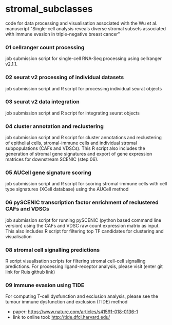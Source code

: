 # stromal_subclasses
code for data processing and visualisation associated with the Wu et al. manuscript "Single-cell analysis reveals diverse stromal subsets associated with immune evasion in triple-negative breast cancer"

### 01 cellranger count processing
job submission script for single-cell RNA-Seq processing using cellranger v2.1.1. 

### 02 seurat v2 processing of individual datasets
job submission script and R script for processing individual seurat objects

### 03 seurat v2 data integration
job submission script and R script for integrating seurat objects

### 04 cluster annotation and reclustering 
job submission script and R script for cluster annotations and reclustering of epithelial cells, stromal-immune cells and individual stromal subpopulations (CAFs and VDSCs). This R script also includes the generation of stromal gene signatures and export of gene expression matrices for downstream SCENIC (step 06).

### 05 AUCell gene signature scoring
job submission script and R script for scoring stromal-immune cells with cell type signatures (XCell database) using the AUCell method

### 06 pySCENIC transcription factor enrichment of reclustered CAFs and VDSCs
job submission script for running pySCENIC (python based command line version) using the CAFs and VDSC raw count expression matrix as input. This also includes R script for filtering top TF candidates for clustering and visualisation

### 08 stromal cell signalling predictions
R script visualisation scripts for filtering stromal cell-cell signalling predictions. For processing ligand-receptor analysis, please visit (enter git link for Ruis github link)

### 09 Immune evasion using TIDE
For computing T-cell dysfunction and exclusion analysis, please see the tumour immune dysfunction and exclusion (TIDE) method

- paper: https://www.nature.com/articles/s41591-018-0136-1
- link to online tool: http://tide.dfci.harvard.edu/


